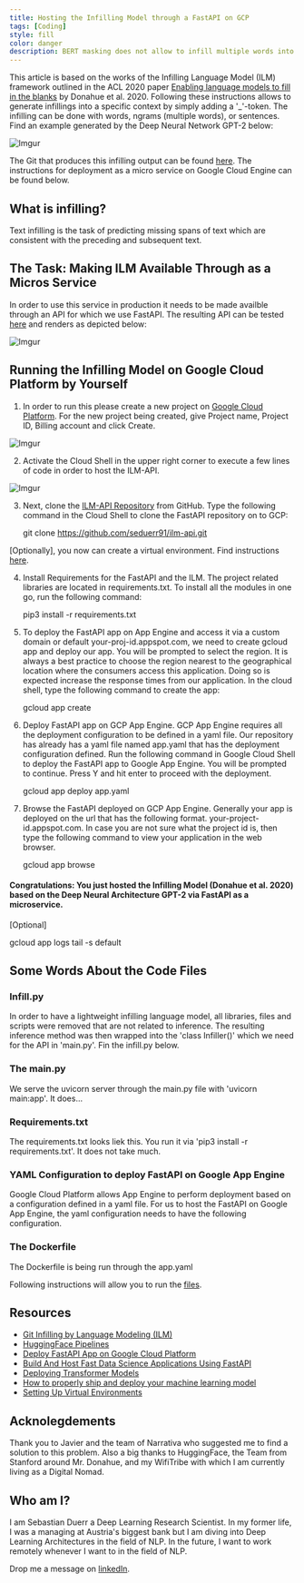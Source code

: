 ```yaml
---
title: Hosting the Infilling Model through a FastAPI on GCP
tags: [Coding]
style: fill
color: danger
description: BERT masking does not allow to infill multiple words into a sentence context. Researchers from Stanford addressed this. I made it available through an API.
---
```


This article is based on the works of the Infilling Language Model (ILM) framework outlined in the ACL 2020 paper [Enabling language models to fill in the blanks](https://arxiv.org/abs/2005.05339) by Donahue et al. 2020. Following these instructions allows to generate infillings into a specific context by simply adding a '_'-token. The infilling can be done with words, ngrams (multiple words), or sentences. Find an example generated by the Deep Neural Network GPT-2 below:

![Imgur](https://i.imgur.com/Qh0FFjN.png)

The Git that produces this infilling output can be found [here](https://github.com/seduerr91/ilm-api). 
The instructions for deployment as a micro service on Google Cloud Engine can be found below.

## What is infilling?

Text infilling is the task of predicting missing spans of text which are consistent with the preceding and subsequent text.

## The Task: Making ILM Available Through as a Micros Service

In order to use this service in production it needs to be made availble through an API for which we use FastAPI. The resulting API can be tested [here](https://ilmapi.uc.r.appspot.com/docs) and renders as depicted below:

![Imgur](https://i.imgur.com/kbHNMpM.png)

## Running the Infilling Model on Google Cloud Platform by Yourself

1. In order to run this please create a new project on [Google Cloud Platform](https://cloud.google.com/). For the new project being created, give Project name, Project ID, Billing account and click Create.

![Imgur](https://i.imgur.com/tTvOugf.png)

2. Activate the Cloud Shell in the upper right corner to execute a few lines of code in order to host the ILM-API.

![Imgur](https://i.imgur.com/IHxxlJu.png)

3. Next, clone the [ILM-API Repository](https://github.com/seduerr91/ilm-api) from GitHub. Type the following command in the Cloud Shell to clone the FastAPI repository on to GCP: 

    git clone https://github.com/seduerr91/ilm-api.git

[Optionally], you now can create a virtual environment. Find instructions [here](https://docs.python.org/3/tutorial/venv.html).

4. Install Requirements for the FastAPI and the ILM. The project related libraries are located in requirements.txt. To install all the modules in one go, run the following command:

    pip3 install -r requirements.txt

5. To deploy the FastAPI app on App Engine and access it via a custom domain or default your-proj-id.appspot.com, we need to create gcloud app and deploy our app. You will be prompted to select the region. It is always a best practice to choose the region nearest to the geographical location where the consumers access this application. Doing so is expected increase the response times from our application. In the cloud shell, type the following command to create the app:

    gcloud app create

6. Deploy FastAPI app on GCP App Engine. GCP App Engine requires all the deployment configuration to be defined in a yaml file. Our repository has already has a yaml file named app.yaml that has the deployment configuration defined. Run the following command in Google Cloud Shell to deploy the FastAPI app to Google App Engine. You will be prompted to continue. Press Y and hit enter to proceed with the deployment.

    gcloud app deploy app.yaml

7. Browse the FastAPI deployed on GCP App Engine. Generally your app is deployed on the url that has the following format. your-project-id.appspot.com. In case you are not sure what the project id is, then type the following command to view your application in the web browser.

    gcloud app browse

#### Congratulations: You just hosted the Infilling Model (Donahue et al. 2020) based on the Deep Neural Architecture GPT-2 via FastAPI as a microservice.

[Optional] <!-- Reload Server with new features -->


<!-- Get the link to the API -->


<!-- Get logs -->
gcloud app logs tail -s default

## Some Words About the Code Files

### Infill.py

In order to have a lightweight infilling language model, all libraries, files and scripts were removed that are not related to inference. The resulting inference method was then wrapped into the 'class Infiller()' which we need for the API in 'main.py'. Fin the infill.py below.

<script src="https://gist.github.com/seduerr91/9183c728c18461c98c2f8ab5b9517009.js"></script>

### The main.py

We serve the uvicorn server through the main.py file with 'uvicorn main:app'. It does...

<script src="https://gist.github.com/seduerr91/e389a2c212452f459c37346530a388b0.js"></script>

### Requirements.txt

The requirements.txt looks liek this. You run it via 'pip3 install -r requirements.txt'. It does not take much.

<script src="https://gist.github.com/seduerr91/60ae1fdc383ece9daa5007f3a180240e.js"></script>

### YAML Configuration to deploy FastAPI on Google App Engine
Google Cloud Platform allows App Engine to perform deployment based on a configuration defined in a yaml file. For us to host the FastAPI on Google App Engine, the yaml configuration needs to have the following configuration.

<script src="https://gist.github.com/seduerr91/2fcd135a83023cbcfefb66b373b9ec58.js"></script>

### The Dockerfile

The Dockerfile is being run through the app.yaml

<script src="https://gist.github.com/seduerr91/5cdbd83bd095a421120e06d209d7fe24.js"></script>

Following instructions will allow you to run the [files](https://www.tutlinks.com/deploy-fastapi-app-on-google-cloud-platform/).

## Resources

- [Git Infilling by Language Modeling (ILM)](https://github.com/chrisdonahue/ilm)
- [HuggingFace Pipelines](https://huggingface.co/transformers/main_classes/pipelines.html)
- [Deploy FastAPI App on Google Cloud Platform](https://www.tutlinks.com/deploy-fastapi-app-on-google-cloud-platform/)
- [Build And Host Fast Data Science Applications Using FastAPI](https://towardsdatascience.com/build-and-host-fast-data-science-applications-using-fastapi-823be8a1d6a0)
- [Deploying Transformer Models](https://chatbotslife.com/deploying-transformer-models-1350876016f)
- [How to properly ship and deploy your machine learning model](https://towardsdatascience.com/how-to-properly-ship-and-deploy-your-machine-learning-model-8a8664b763c4)
- [Setting Up Virtual Environments](https://docs.python.org/3/tutorial/venv.html)

## Acknolegdements

Thank you to Javier and the team of Narrativa who suggested me to find a solution to this problem. Also a big thanks to HuggingFace, the Team from Stanford around Mr. Donahue, and my WifiTribe with which I am currently living as a Digital Nomad.

## Who am I?

I am Sebastian Duerr a Deep Learning Research Scientist. In my former life, I was a managing at Austria's biggest bank but I am diving into Deep Learning Architectures in the field of NLP. In the future, I want to work remotely whenever I want to in the field of NLP. 

Drop me a message on [linkedIn](https://www.linkedin.com/in/sebastianduerr/).